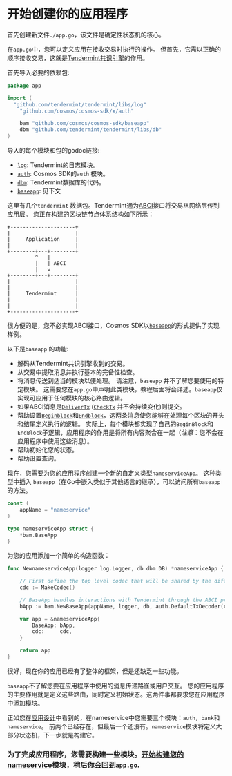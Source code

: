 # 开始创建你的应用程序

首先创建新文件`./app.go`，该文件是确定性状态机的核心。

在`app.go`中，您可以定义应用在接收交易时执行的操作。 但首先，它需以正确的顺序接收交易，这就是[Tendermint共识引擎](https://github.com/tendermint/tendermint)的作用。

首先导入必要的依赖包:

```go
package app

import (
  "github.com/tendermint/tendermint/libs/log"
	"github.com/cosmos/cosmos-sdk/x/auth"

	bam "github.com/cosmos/cosmos-sdk/baseapp"
	dbm "github.com/tendermint/tendermint/libs/db"
)
```

导入的每个模块和包的godoc链接:

- [`log`](https://godoc.org/github.com/tendermint/tendermint/libs/log): Tendermint的日志模块。
- [`auth`](https://godoc.org/github.com/cosmos/cosmos-sdk/x/auth): Cosmos SDK的`auth` 模块。
- [`dbm`](https://godoc.org/github.com/tendermint/tendermint/libs/db): Tendermint数据库的代码。
- [`baseapp`](https://godoc.org/github.com/cosmos/cosmos-sdk/baseapp): 见下文

这里有几个`tendermint` 数据包。Tendermint通为[ABCI](https://github.com/tendermint/tendermint/tree/master/abci)接口将交易从网络层传到应用层。 您正在构建的区块链节点体系结构如下所示：

```
+---------------------+
|                     |
|     Application     |
|                     |
+--------+---+--------+
         ^   |
         |   | ABCI
         |   v
+--------+---+--------+
|                     |
|                     |
|     Tendermint      |
|                     |
|                     |
+---------------------+
```

很方便的是，您不必实现ABCI接口，Cosmos SDK以[`baseapp`](https://godoc.org/github.com/cosmos/cosmos-sdk/baseapp)的形式提供了实现样例。

以下是`baseapp` 的功能:
- 解码从Tendermint共识引擎收到的交易。
- 从交易中提取消息并执行基本的完备性检查。
- 将消息传送到适当的模块以便处理。 请注意，`baseapp` 并不了解您要使用的特定模块。 这需要您在`app.go`中声明此类模块，教程后面将会详述。`baseapp`仅实现可应用于任何模块的核心路由逻辑。
- 如果ABCI消息是[`DeliverTx`](https://tendermint.com/docs/spec/abci/abci.html#delivertx) ([`CheckTx`](https://tendermint.com/docs/spec/abci/abci.html#checktx) 并不会持续变化)则提交。
- 帮助设置[`Beginblock`](https://tendermint.com/docs/spec/abci/abci.html#beginblock)和[`Endblock`](https://tendermint.com/docs/spec/abci/abci.html#endblock)，这两条消息使您能够在处理每个区块的开头和结尾定义执行的逻辑。 实际上，每个模块都实现了自己的`BeginBlock`和`EndBlock`子逻辑，应用程序的作用是将所有内容聚合在一起（_*注意*_：您不会在应用程序中使用这些消息）。
- 帮助初始化您的状态。
- 帮助设置查询。

现在，您需要为您的应用程序创建一个新的自定义类型`nameserviceApp`。 这种类型中插入 `baseapp`（在Go中嵌入类似于其他语言的继承），可以访问所有`baseapp`的方法。

```go
const (
    appName = "nameservice"
)

type nameserviceApp struct {
    *bam.BaseApp
}
```

为您的应用添加一个简单的构造函数：

```go
func NewnameserviceApp(logger log.Logger, db dbm.DB) *nameserviceApp {

    // First define the top level codec that will be shared by the different modules
    cdc := MakeCodec()

    // BaseApp handles interactions with Tendermint through the ABCI protocol
    bApp := bam.NewBaseApp(appName, logger, db, auth.DefaultTxDecoder(cdc))

    var app = &nameserviceApp{
        BaseApp: bApp,
        cdc:     cdc,
    }

    return app
}
```

很好，现在你的应用已经有了整体的框架，但是还缺乏一些功能。

`baseapp`不了解您要在应用程序中使用的消息传递路径或用户交互。 您的应用程序的主要作用就是定义这些路由，同时定义初始状态。这两件事都要求您在应用程序中添加模块。

正如您在[应用设计](./app-design.md)中看到的，在nameservice中您需要三个模块：`auth`，`bank`和`nameservice`。 前两个已经存在，但最后一个还没有。`nameservice`模块将定义大部分状态机，下一步就是构建它。

### 为了完成应用程序，您需要构建一些模块。[开始构建您的nameservice模块](./keeper.md)，稍后你会回到`app.go`.
